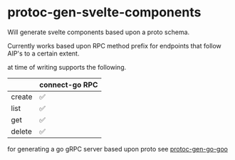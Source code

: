 # protoc-gen-svelte-components

Will generate svelte components based upon a proto schema.

Currently works based upon RPC method prefix for endpoints that follow AIP's to a certain extent. 

at time of writing supports the following.

|                     | connect-go RPC |
|---------------------|---------|
| create     |    :white_check_mark:       | 
| list      |   :white_check_mark:        |
| get |    :white_check_mark:     |
| delete |    :white_check_mark:     |


for generating a go gRPC server based upon proto see [protoc-gen-go-goo](https://github.com/lcmaguire/protoc-gen-go-goo)
